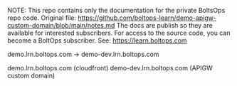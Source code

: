 <!-- note marker start -->
NOTE: This repo contains only the documentation for the private BoltsOps repo code.
Original file: https://github.com/boltops-learn/demo-apigw-custom-domain/blob/main/notes.md
The docs are publish so they are available for interested subscribers.
For access to the source code, you can become a BoltOps subscriber.
See: https://learn.boltops.com

<!-- note marker end -->

demo.lrn.boltops.com -> demo-dev.lrn.boltops.com


demo.lrn.boltops.com (cloudfront)
demo-dev.lrn.boltops.com (APIGW custom domain)
